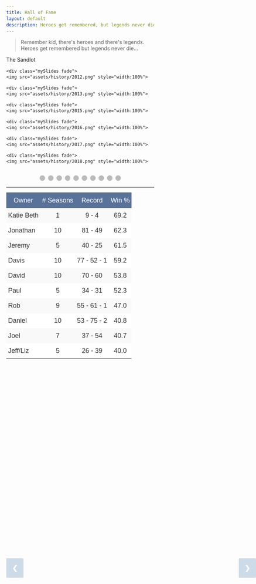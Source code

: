 ```yaml
---
title: Hall of Fame
layout: default
description: Heroes get remembered, but legends never die
---
```

> Remember kid, there's heroes and there's legends. Heroes get remembered but legends never die...

The Sandlot
<!-- HTML -->

<!-- Slideshow container -->
<div class="slideshow-container">

  <!-- Full-width images with number and caption text -->
  <div class="mySlides fade">
    <img src="assets/history/2009.png" style="width:100%">
  </div>

  <div class="mySlides fade">
    <img src="assets/history/2010.png" style="width:100%">
  </div>

  <div class="mySlides fade">
    <img src="assets/history/2011.png" style="width:100%">
  </div>

    <div class="mySlides fade">
    <img src="assets/history/2012.png" style="width:100%">
  </div>

    <div class="mySlides fade">
    <img src="assets/history/2013.png" style="width:100%">
  </div>

  <div class="mySlides fade">
    <img src="assets/history/2014.png" style="width:100%">
  </div>

    <div class="mySlides fade">
    <img src="assets/history/2015.png" style="width:100%">
  </div>

    <div class="mySlides fade">
    <img src="assets/history/2016.png" style="width:100%">
  </div>

    <div class="mySlides fade">
    <img src="assets/history/2017.png" style="width:100%">
  </div>

    <div class="mySlides fade">
    <img src="assets/history/2018.png" style="width:100%">
  </div>

  <!-- Next and previous buttons -->
  <a class="prev" onclick="plusSlides(-1)">&#10094;</a>
  <a class="next" onclick="plusSlides(1)">&#10095;</a>
</div>
<br>

<!-- The dots/circles -->
<div style="text-align:center">
  <span class="dot" onclick="currentSlide(1)"></span> 
  <span class="dot" onclick="currentSlide(2)"></span> 
  <span class="dot" onclick="currentSlide(3)"></span>
  <span class="dot" onclick="currentSlide(4)"></span>
  <span class="dot" onclick="currentSlide(5)"></span> 
  <span class="dot" onclick="currentSlide(6)"></span> 
  <span class="dot" onclick="currentSlide(7)"></span> 
  <span class="dot" onclick="currentSlide(8)"></span>
  <span class="dot" onclick="currentSlide(9)"></span>
  <span class="dot" onclick="currentSlide(10)"></span> 
</div>

<!-- CSS -->
<style>
* {box-sizing:border-box}

/* Slideshow container */
.slideshow-container {
  max-width: 1000px;
  position: relative;
  margin: auto;
}

/* Hide the images by default */
.mySlides {
  display: none;
}

/* Next & previous buttons */
.prev, .next {
  cursor: pointer;
  position: absolute;
  top: 40%;
  width: auto;
  margin-top: -22px;
  padding: 16px;
  background-color: #145998;
  color: white;
  font-weight: bold;
  font-size: 18px;
  transition: 0.6s ease;
  border-radius: 0 3px 3px 0;
  user-select: none;
  opacity: 0.2;
}

/* Position the "next button" to the right */
.next {
  right: 0;
  background-color: #145998;
  color: white;
}

/* On hover, add a black background color with a little bit see-through */
.prev:hover, .next:hover {
  background-color: rgba(0,0,0,0.8);
  opacity: 0.7;
}

/* Caption text */
.text {
  color: #f2f2f2;
  font-size: 15px;
  padding: 8px 12px;
  position: absolute;
  bottom: 8px;
  width: 100%;
  text-align: center;
}

/* Number text (1/3 etc) */
.numbertext {
  color: #f2f2f2;
  font-size: 12px;
  padding: 8px 12px;
  position: absolute;
  top: 0;
}

/* The dots/bullets/indicators */
.dot {
  cursor: pointer;
  height: 15px;
  width: 15px;
  margin: 0 2px;
  background-color: #bbb;
  border-radius: 50%;
  display: inline-block;
  transition: background-color 0.6s ease;
}

.round {
  border-radius: 50%;
}

.active, .dot:hover {
  background-color: #145998;
}

/* Fading animation */
.fade {
  -webkit-animation-name: fade;
  -webkit-animation-duration: 1.5s;
  animation-name: fade;
  animation-duration: 1.5s;
}

@-webkit-keyframes fade {
  from {opacity: .4} 
  to {opacity: 1}
}

@keyframes fade {
  from {opacity: .4} 
  to {opacity: 1}
}


.tg  {border-collapse:collapse;width:100%;}
.tg td{font-family:Arial, sans-serif;font-size:14px;padding:10px 5px;border-style:solid;border-width:0px;overflow:hidden;word-break:normal;border-color:#ccc;color:#333;background-color:#fff;}
.tg th{font-family:Arial, sans-serif;font-size:14px;font-weight:normal;padding:10px 5px;border-style:solid;border-width:0px;overflow:hidden;word-break:normal;border-color:#ccc;color:#333;background-color:#f0f0f0;}
.tg .tg-qtxd{background-color:#f9f9f9;font-size:18px;border-color:inherit;text-align:center;vertical-align:top}
.tg .tg-1kv1{font-size:18px;background-color:#58729a;color:#ffffff;border-color:inherit;text-align:center;vertical-align:top}
.tg .tg-cyr5{background-color:#f9f9f9;font-size:18px;border-color:inherit;text-align:left;vertical-align:top}
.tg .tg-fuxe{font-size:18px;border-color:inherit;text-align:left;vertical-align:top}
.tg .tg-7jts{font-size:18px;border-color:inherit;text-align:center;vertical-align:top}
tr:hover {background-color:#f5f5f5;}

</style>

<script>
var slideIndex = 1;
showSlides(slideIndex);

// Next/previous controls
function plusSlides(n) {
  showSlides(slideIndex += n);
}

// Thumbnail image controls
function currentSlide(n) {
  showSlides(slideIndex = n);
}

function showSlides(n) {
  var i;
  var slides = document.getElementsByClassName("mySlides");
  var dots = document.getElementsByClassName("dot");
  if (n > slides.length) {slideIndex = 1} 
  if (n < 1) {slideIndex = slides.length}
  for (i = 0; i < slides.length; i++) {
      slides[i].style.display = "none"; 
  }
  for (i = 0; i < dots.length; i++) {
      dots[i].className = dots[i].className.replace(" active", "");
  }
  slides[slideIndex-1].style.display = "block"; 
  dots[slideIndex-1].className += " active";
}
</script>
___

<table class="tg">
  <tr>
    <th class="tg-1kv1">Owner</th>
    <th class="tg-1kv1"># Seasons</th>
    <th class="tg-1kv1">Record</th>
    <th class="tg-1kv1">Win %</th>
  </tr>
  <tr>
    <td class="tg-cyr5">Katie Beth</td>
    <td class="tg-qtxd">1</td>
    <td class="tg-qtxd">9 - 4</td>
    <td class="tg-qtxd">69.2</td>
  </tr>
  <tr>
    <td class="tg-fuxe">Jonathan</td>
    <td class="tg-7jts">10</td>
    <td class="tg-7jts">81 - 49</td>
    <td class="tg-7jts">62.3</td>
  </tr>
  <tr>
    <td class="tg-cyr5">Jeremy</td>
    <td class="tg-qtxd">5</td>
    <td class="tg-qtxd">40 - 25</td>
    <td class="tg-qtxd">61.5</td>
  </tr>
  <tr>
    <td class="tg-fuxe">Davis</td>
    <td class="tg-7jts">10</td>
    <td class="tg-7jts">77 - 52 - 1</td>
    <td class="tg-7jts">59.2</td>
  </tr>
  <tr>
    <td class="tg-cyr5">David</td>
    <td class="tg-qtxd">10</td>
    <td class="tg-qtxd">70 - 60</td>
    <td class="tg-qtxd">53.8</td>
  </tr>
  <tr>
    <td class="tg-fuxe">Paul</td>
    <td class="tg-7jts">5</td>
    <td class="tg-7jts">34 - 31</td>
    <td class="tg-7jts">52.3</td>
  </tr>
  <tr>
    <td class="tg-cyr5">Rob</td>
    <td class="tg-qtxd">9</td>
    <td class="tg-qtxd">55 - 61 - 1</td>
    <td class="tg-qtxd">47.0</td>
  </tr>
  <tr>
    <td class="tg-fuxe">Daniel</td>
    <td class="tg-7jts">10</td>
    <td class="tg-7jts">53 - 75 - 2</td>
    <td class="tg-7jts">40.8</td>
  </tr>
  <tr>
    <td class="tg-cyr5">Joel</td>
    <td class="tg-qtxd">7</td>
    <td class="tg-qtxd">37 - 54</td>
    <td class="tg-qtxd">40.7</td>
  </tr>
  <tr>
    <td class="tg-fuxe">Jeff/Liz</td>
    <td class="tg-7jts">5</td>
    <td class="tg-7jts">26 - 39</td>
    <td class="tg-7jts">40.0</td>
  </tr>
</table>